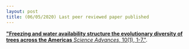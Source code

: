 ```yaml
---
layout: post
title: (06/05/2020) Last peer reviewed paper published
---
```


<a href="https://advances.sciencemag.org/content/6/19/eaaz5373/tab-pdf">**"Freezing and water availability structure the evolutionary diversity of trees across the Americas** *Science Advances*, 10(1), 1-7."</a>.
